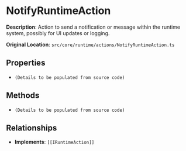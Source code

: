 # NotifyRuntimeAction

**Description**: Action to send a notification or message within the runtime system, possibly for UI updates or logging.

**Original Location**: `src/core/runtime/actions/NotifyRuntimeAction.ts`

## Properties

*   `(Details to be populated from source code)`

## Methods

*   `(Details to be populated from source code)`

## Relationships
*   **Implements**: `[[IRuntimeAction]]`